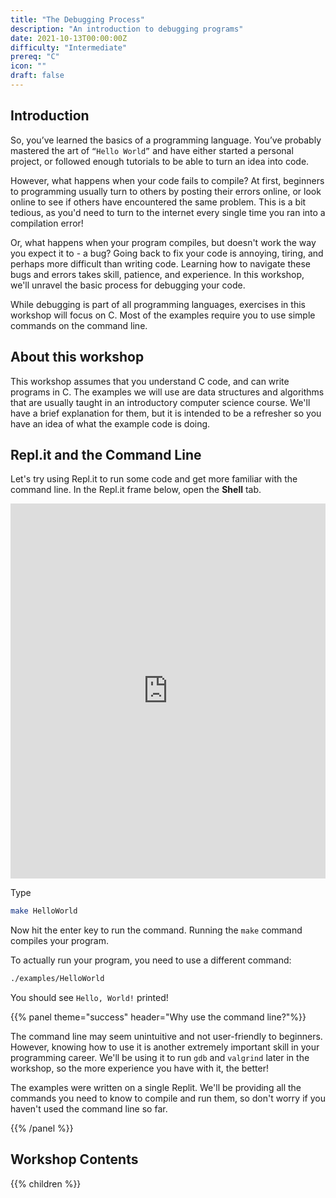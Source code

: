 ```yaml
---
title: "The Debugging Process"
description: "An introduction to debugging programs"
date: 2021-10-13T00:00:00Z
difficulty: "Intermediate"
prereq: "C"
icon: ""
draft: false
---
```


## Introduction

So, you’ve learned the basics of a programming language. You’ve probably mastered the art of `“Hello World”` and have either started a personal project, or followed enough tutorials to be able to turn an idea into code.

However, what happens when your code fails to compile? At first, beginners to programming usually turn to others by posting their errors online, or look online to see if others have encountered the same problem. This is a bit tedious, as you'd need to turn to the internet every single time you ran into a compilation error!

Or, what happens when your program compiles, but doesn't work the way you expect it to - a bug? Going back to fix your code is annoying, tiring, and perhaps more difficult than writing code. Learning how to navigate these bugs and errors takes skill, patience, and experience. In this workshop, we'll unravel the basic process for debugging your code.

While debugging is part of all programming languages, exercises in this workshop will focus on C. Most of the examples require you to use simple commands on the command line.

## About this workshop

This workshop assumes that you understand C code, and can write programs in C. The examples we will use are data structures and algorithms that are usually taught in an introductory computer science course. We'll have a brief explanation for them, but it is intended to be a refresher so you have an idea of what the example code is doing.

## Repl.it and the Command Line

Let's try using Repl.it to run some code and get more familiar with the command line. In the Repl.it frame below, open the **Shell** tab.

<iframe height="600px" width="100%" src="https://replit.com/@nuevofoundation/Debugging-Samples-C?lite=true#HelloWorld.c" scrolling="no" frameborder="no" allowtransparency="true" allowfullscreen="true" sandbox="allow-forms allow-pointer-lock allow-popups allow-same-origin allow-scripts allow-modals"></iframe>

Type 

```bash
make HelloWorld
```

Now hit the enter key to run the command. Running the `make` command compiles your program.

To actually run your program, you need to use a different command:
```bash
./examples/HelloWorld
```

You should see `Hello, World!` printed!

{{% panel theme="success" header="Why use the command line?"%}}

The command line may seem unintuitive and not user-friendly to beginners. However, knowing how to use it is another extremely important skill in your programming career. We'll be using it to run `gdb` and `valgrind` later in the workshop, so the more experience you have with it, the better!

The examples were written on a single Replit. We'll be providing all the commands you need to know to compile and run them, so don't worry if you haven't used the command line so far. 

{{% /panel %}}

## Workshop Contents

{{% children %}}



